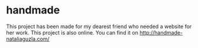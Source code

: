 # handmade
This project has been made for my dearest friend who needed a website for her work. This project is also online. You can find it on http://handmade-nataliaguzla.com/
